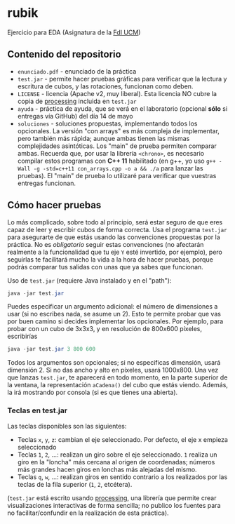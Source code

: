 # rubik

Ejercicio para EDA (Asignatura de la [FdI UCM](http://www.fdi.ucm.es))

## Contenido del repositorio

* `enunciado.pdf` - enunciado de la práctica
* `test.jar` - permite hacer pruebas gráficas para verificar que la lectura y escritura de cubos, y las rotaciones, funcionan como deben. 
* `LICENSE` - licencia (Apache v2, muy liberal). Esta licencia NO cubre la copia de [processing](https://processing.org) incluida en `test.jar`
* `ayuda` - práctica de ayuda, que se verá en el laboratorio (opcional **sólo** si entregas vía GitHub) del día 14 de mayo
* `soluciones` - soluciones propuestas, implementando todos los opcionales. La versión "con arrays" es más compleja de implementar, pero también más rápìda; aunque ambas tienen las mismas complejidades asintóticas. Los "main" de prueba permiten comparar ambas. Recuerda que, por usar la librería `<chrono>`, es necesario compilar estos programas con **C++ 11** habilitado (en g++, yo uso `g++ -Wall -g -std=c++11 con_arrays.cpp -o a && ./a` para lanzar las pruebas). El "main" de prueba lo utilizaré para verificar que vuestras entregas funcionan.

## Cómo hacer pruebas

Lo más complicado, sobre todo al principio, será estar seguro de que eres capaz de leer y escribir cubos de forma correcta. Usa el programa `test.jar` para asegurarte de que estás usando las convenciones propuestas por la práctica. No es *obligatorio* seguir estas convenciones (no afectarán realmente a la funcionalidad que tu eje `Y` esté invertido, por ejemplo), pero seguirlas te facilitará mucho la vida a la hora de hacer pruebas, porque podrás comparar tus salidas con unas que ya sabes que funcionan.

Uso de `test.jar` (requiere Java instalado y en el "path"):

```java
java -jar test.jar 
```

Puedes especificar un argumento adicional: el número de dimensiones a usar (si no escribes nada, se asume un 2). Esto te permite probar que vas por buen camino si decides implementar los opcionales. Por ejemplo, para probar con un cubo de 3x3x3, y en resolución de 800x600 píxeles, escribirías

```java
java -jar test.jar 3 800 600
```

Todos los argumentos son opcionales; si no especificas dimensión, usará dimensión 2. Si no das ancho y alto en píxeles, usará 1000x800. Una vez que lanzas `test.jar`, te aparecerá en todo momento, en la parte superior de la ventana, la representación `aCadena()` del cubo que estás viendo. Además, la irá mostrando por consola (si es que tienes una abierta).

### Teclas en test.jar

Las teclas disponibles son las siguientes:

* Teclas `x`, `y`, `z`: cambian el eje seleccionado. Por defecto, el eje x empieza seleccionado
* Teclas `1`, `2`, ...: realizan un giro sobre el eje seleccionado. `1` realiza un giro en la "loncha" más cercana al origen de coordenadas; números más grandes hacen giros en lonchas más alejadas del mismo.
* Teclas `q`, `w`, ...: realizan giros en sentido contrario a los realizados por las teclas de la fila superior (`1`, `2`, etcétera).

(`test.jar` está escrito usando [processing](https://processing.org), una librería que permite crear visualizaciones interactivas de forma sencilla; no publico los fuentes para no facilitar/confundir en la realización de esta práctica).

